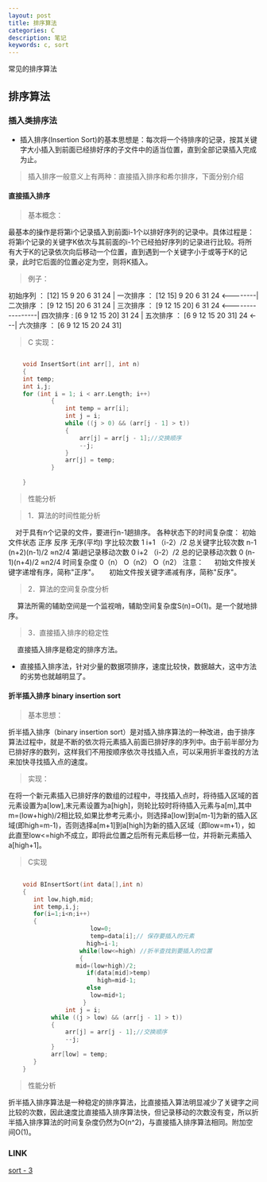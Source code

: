 ```yaml
---
layout: post
title: 排序算法
categories: C
description: 笔记
keywords: c, sort
---
```


常见的排序算法

##  排序算法

### 插入类排序法

* 插入排序(Insertion Sort)的基本思想是：每次将一个待排序的记录，按其关键字大小插入到前面已经排好序的子文件中的适当位置，直到全部记录插入完成为止。

> 插入排序一般意义上有两种：直接插入排序和希尔排序，下面分别介绍

#### 直接插入排序

> 基本概念：

  最基本的操作是将第i个记录插入到前面i-1个以排好序列的记录中。具体过程是：将第i个记录的关键字K依次与其前面的i-1个已经拍好序列的记录进行比较。将所有大于K的记录依次向后移动一个位置，直到遇到一个关键字小于或等于K的记录，此时它后面的位置必定为空，则将K插入。

> 例子：

  初始序列 ： [12] 15   9   20   6   31   24
                   |
  一次排序 ： [12  15]  9   20   6   31   24
               <--------|
  二次排序 ： [9   12  15]  20   6   31   24
                            |
  三次排序 ： [9   12  15   20]  6   31   24
               <-----------------|
  四次排序 :  [6   9   12   15   20] 31   24
                                     |
  五次排序 ： [6   9   12   15   20  31]  24
                                      <---|
  六次排序 ： [6   9   12   15   20  24   31]

> C 实现：

```c

    void InsertSort(int arr[], int n)
    {
    int temp;
    int i,j;
    for (int i = 1; i < arr.Length; i++)    
            {    
                int temp = arr[i];    
                int j = i;    
                while ((j > 0) && (arr[j - 1] > t))    
                {    
                    arr[j] = arr[j - 1];//交换顺序    
                    --j;    
                }    
                arr[j] = temp;    
            }   
                   
    }
```

> 性能分析

>  1．算法的时间性能分析

　对于具有n个记录的文件，要进行n-1趟排序。
  各种状态下的时间复杂度：
  初始文件状态       正序         反序        无序(平均)
  字比较次数          1             i+1         （i-2）/2
  总关键字比较次数 n-1         (n+2)(n-1)/2 ≈n2/4
  第i趟记录移动次数 0           i+2           （i-2）/2
  总的记录移动次数 0           (n-1)(n+4)/2 ≈n2/4
  时间复杂度      0（n）      O（n2）        O（n2）
  注意：
　  初始文件按关键字递增有序，简称"正序"。
　  初始文件按关键字递减有序，简称"反序"。

>  2．算法的空间复杂度分析

　  算法所需的辅助空间是一个监视哨，辅助空间复杂度S(n)=O(1)。是一个就地排序。

>  3．直接插入排序的稳定性

　  直接插入排序是稳定的排序方法。

* 直接插入排序法，针对少量的数据项排序，速度比较快，数据越大，这中方法的劣势也就越明显了。

#### 折半插入排序  binary insertion sort

> 基本思想：

  折半插入排序（binary insertion sort）是对插入排序算法的一种改进，由于排序算法过程中，就是不断的依次将元素插入前面已排好序的序列中。由于前半部分为已排好序的数列，这样我们不用按顺序依次寻找插入点，可以采用折半查找的方法来加快寻找插入点的速度。

> 实现：

  在将一个新元素插入已排好序的数组的过程中，寻找插入点时，将待插入区域的首元素设置为a[low],末元素设置为a[high]，则轮比较时将待插入元素与a[m],其中m=(low+high)/2相比较,如果比参考元素小，则选择a[low]到a[m-1]为新的插入区域(即high=m-1)，否则选择a[m+1]到a[high]为新的插入区域（即low=m+1），如此直至low<=high不成立，即将此位置之后所有元素后移一位，并将新元素插入a[high+1]。

> C实现

```c
   
    void BInsertSort(int data[],int n)
    {
       int low,high,mid;
       int temp,i,j;
       for(i=1;i<n;i++)
       {
                       low=0;
                       temp=data[i];// 保存要插入的元素
                      high=i-1;
                    while(low<=high) //折半查找到要插入的位置
                    {                       
                   mid=(low+high)/2;
                      if(data[mid]>temp)
                         high=mid-1;
                      else
                       low=mid+1;
                     }
                int j = i;    
            while ((j > low) && (arr[j - 1] > t))    
            {    
                arr[j] = arr[j - 1];//交换顺序    
                --j;    
            }    
            arr[low] = temp;  
       }
    }
```

> 性能分析

  折半插入排序算法是一种稳定的排序算法，比直接插入算法明显减少了关键字之间比较的次数，因此速度比直接插入排序算法快，但记录移动的次数没有变，所以折半插入排序算法的时间复杂度仍然为O(n^2)，与直接插入排序算法相同。附加空间O(1)。

### LINK
  [ sort - 3 ](https://tsbxmw.github.io/2016/12/08/C-sortnum-3/)